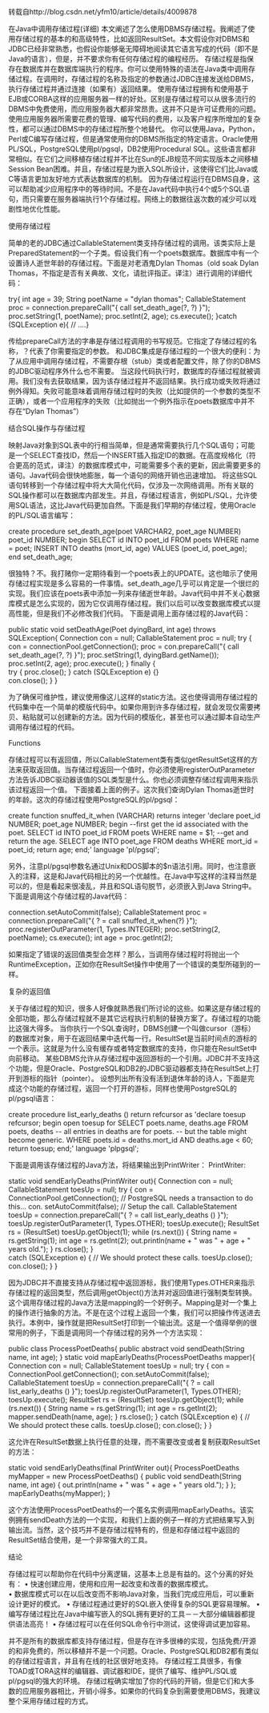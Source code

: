 转载自http://blog.csdn.net/yfm10/article/details/4009878

在Java中调用存储过程(详细)
本文阐述了怎么使用DBMS存储过程。我阐述了使用存储过程的基本的和高级特性，比如返回ResultSet。本文假设你对DBMS和JDBC已经非常熟悉，也假设你能够毫无障碍地阅读其它语言写成的代码（即不是Java的语言），但是，并不要求你有任何存储过程的编程经历。
存储过程是指保存在数据库并在数据库端执行的程序。你可以使用特殊的语法在Java类中调用存储过程。在调用时，存储过程的名称及指定的参数通过JDBC连接发送给DBMS，执行存储过程并通过连接（如果有）返回结果。
使用存储过程拥有和使用基于EJB或CORBA这样的应用服务器一样的好处。区别是存储过程可以从很多流行的DBMS中免费使用，而应用服务器大都非常昂贵。这并不只是许可证费用的问题。使用应用服务器所需要花费的管理、编写代码的费用，以及客户程序所增加的复杂性，都可以通过DBMS中的存储过程所整个地替代。
你可以使用Java，Python，Perl或C编写存储过程，但是通常使用你的DBMS所指定的特定语言。Oracle使用PL/SQL，PostgreSQL使用pl/pgsql，DB2使用Procedural SQL。这些语言都非常相似。在它们之间移植存储过程并不比在Sun的EJB规范不同实现版本之间移植Session Bean困难。并且，存储过程是为嵌入SQL所设计，这使得它们比Java或C等语言更加友好地方式表达数据库的机制。 
因为存储过程运行在DBMS自身，这可以帮助减少应用程序中的等待时间。不是在Java代码中执行4个或5个SQL语句，而只需要在服务器端执行1个存储过程。网络上的数据往返次数的减少可以戏剧性地优化性能。

使用存储过程 

简单的老的JDBC通过CallableStatement类支持存储过程的调用。该类实际上是PreparedStatement的一个子类。假设我们有一个poets数据库。数据库中有一个设置诗人逝世年龄的存储过程。下面是对老酒鬼Dylan Thomas（old soak Dylan Thomas，不指定是否有关典故、文化，请批评指正。译注）进行调用的详细代码：

try{
       int age = 39;
      String poetName = "dylan thomas";
      CallableStatement proc = connection.prepareCall("{ call set_death_age(?, ?) }");
      proc.setString(1, poetName);
      proc.setInt(2, age);
      cs.execute();
}catch (SQLException e){ // ....} 

传给prepareCall方法的字串是存储过程调用的书写规范。它指定了存储过程的名称，？代表了你需要指定的参数。 
和JDBC集成是存储过程的一个很大的便利：为了从应用中调用存储过程，不需要存根（stub）类或者配置文件，除了你的DBMS的JDBC驱动程序外什么也不需要。 
当这段代码执行时，数据库的存储过程就被调用。我们没有去获取结果，因为该存储过程并不返回结果。执行成功或失败将通过例外得知。失败可能意味着调用存储过程时的失败（比如提供的一个参数的类型不正确），或者一个应用程序的失败（比如抛出一个例外指示在poets数据库中并不存在“Dylan Thomas”）

结合SQL操作与存储过程 

映射Java对象到SQL表中的行相当简单，但是通常需要执行几个SQL语句；可能是一个SELECT查找ID，然后一个INSERT插入指定ID的数据。在高度规格化（符合更高的范式，译注）的数据库模式中，可能需要多个表的更新，因此需要更多的语句。Java代码会很快地膨胀，每一个语句的网络开销也迅速增加。
将这些SQL语句转移到一个存储过程中将大大简化代码，仅涉及一次网络调用。所有关联的SQL操作都可以在数据库内部发生。并且，存储过程语言，例如PL/SQL，允许使用SQL语法，这比Java代码更加自然。下面是我们早期的存储过程，使用Oracle的PL/SQL语言编写：

create procedure set_death_age(poet VARCHAR2, poet_age NUMBER)
      poet_id NUMBER;
      begin SELECT id INTO poet_id FROM poets WHERE name = poet;
      INSERT INTO deaths (mort_id, age) VALUES (poet_id, poet_age);
end set_death_age; 

很独特？不。我打赌你一定期待看到一个poets表上的UPDATE。这也暗示了使用存储过程实现是多么容易的一件事情。set_death_age几乎可以肯定是一个很烂的实现。我们应该在poets表中添加一列来存储逝世年龄。Java代码中并不关心数据库模式是怎么实现的，因为它仅调用存储过程。我们以后可以改变数据库模式以提高性能，但是我们不必修改我们代码。
下面是调用上面存储过程的Java代码： 

public static void setDeathAge(Poet dyingBard, int age) throws SQLException{
      Connection con = null;
      CallableStatement proc = null;
      try {
           con = connectionPool.getConnection();
           proc = con.prepareCall("{ call set_death_age(?, ?) }");
           proc.setString(1, dyingBard.getName());
            proc.setInt(2, age);
            proc.execute();
}
     finally {  
           try { proc.close(); }
           catch (SQLException e) {}  
            con.close();
     }
} 

为了确保可维护性，建议使用像这儿这样的static方法。这也使得调用存储过程的代码集中在一个简单的模版代码中。如果你用到许多存储过程，就会发现仅需要拷贝、粘贴就可以创建新的方法。因为代码的模版化，甚至也可以通过脚本自动生产调用存储过程的代码。

Functions 

存储过程可以有返回值，所以CallableStatement类有类似getResultSet这样的方法来获取返回值。当存储过程返回一个值时，你必须使用registerOutParameter方法告诉JDBC驱动器该值的SQL类型是什么。你也必须调整存储过程调用来指示该过程返回一个值。
下面接着上面的例子。这次我们查询Dylan Thomas逝世时的年龄。这次的存储过程使用PostgreSQL的pl/pgsql： 

create function snuffed_it_when (VARCHAR) returns integer 'declare
                 poet_id NUMBER;
                 poet_age NUMBER;
begin
--first get the id associated with the poet.
               SELECT id INTO poet_id FROM poets WHERE name = $1;
--get and return the age.
                 SELECT age INTO poet_age FROM deaths WHERE mort_id = poet_id;
return age;
end;' language 'pl/pgsql'; 

另外，注意pl/pgsql参数名通过Unix和DOS脚本的$n语法引用。同时，也注意嵌入的注释，这是和Java代码相比的另一个优越性。在Java中写这样的注释当然是可以的，但是看起来很凌乱，并且和SQL语句脱节，必须嵌入到Java String中。
下面是调用这个存储过程的Java代码： 

connection.setAutoCommit(false);
CallableStatement proc = connection.prepareCall("{ ? = call snuffed_it_when(?) }");
proc.registerOutParameter(1, Types.INTEGER);
proc.setString(2, poetName);
cs.execute();
int age = proc.getInt(2); 

如果指定了错误的返回值类型会怎样？那么，当调用存储过程时将抛出一个RuntimeException，正如你在ResultSet操作中使用了一个错误的类型所碰到的一样。

复杂的返回值 

关于存储过程的知识，很多人好像就熟悉我们所讨论的这些。如果这是存储过程的全部功能，那么存储过程就不是其它远程执行机制的替换方案了。存储过程的功能比这强大得多。
当你执行一个SQL查询时，DBMS创建一个叫做cursor（游标）的数据库对象，用于在返回结果中迭代每一行。ResultSet是当前时间点的游标的一个表示。这就是为什么没有缓存或者特定数据库的支持，你只能在ResultSet中向前移动。
某些DBMS允许从存储过程中返回游标的一个引用。JDBC并不支持这个功能，但是Oracle、PostgreSQL和DB2的JDBC驱动器都支持在ResultSet上打开到游标的指针（pointer）。
设想列出所有没有活到退休年龄的诗人，下面是完成这个功能的存储过程，返回一个打开的游标，同样也使用PostgreSQL的pl/pgsql语言： 

create procedure list_early_deaths () return refcursor as 'declare
      toesup refcursor;
begin
      open toesup for SELECT poets.name, deaths.age FROM poets, deaths -- all entries in deaths are for poets. -- but the table might become generic.
      WHERE poets.id = deaths.mort_id AND deaths.age < 60;
      return toesup;
end;' language 'plpgsql'; 

下面是调用该存储过程的Java方法，将结果输出到PrintWriter： 
PrintWriter: 

static void sendEarlyDeaths(PrintWriter out){
      Connection con = null;
      CallableStatement toesUp = null;
      try {
          con = ConnectionPool.getConnection();
           // PostgreSQL needs a transaction to do this... con.
          setAutoCommit(false); // Setup the call.
          CallableStatement toesUp = connection.prepareCall("{ ? = call list_early_deaths () }");
           toesUp.registerOutParameter(1, Types.OTHER);
           toesUp.execute();
           ResultSet rs = (ResultSet) toesUp.getObject(1);
           while (rs.next()) {
                  String name = rs.getString(1);
                  int age = rs.getInt(2);
                  out.println(name + " was " + age + " years old.");
            }
            rs.close();
         }  
       catch (SQLException e) { // We should protect these calls. toesUp.close(); con.close();
      }
} 

因为JDBC并不直接支持从存储过程中返回游标，我们使用Types.OTHER来指示存储过程的返回类型，然后调用getObject()方法并对返回值进行强制类型转换。
这个调用存储过程的Java方法是mapping的一个好例子。Mapping是对一个集上的操作进行抽象的方法。不是在这个过程上返回一个集，我们可以把操作传送进去执行。本例中，操作就是把ResultSet打印到一个输出流。这是一个值得举例的很常用的例子，下面是调用同一个存储过程的另外一个方法实现：

public class ProcessPoetDeaths{
      public abstract void sendDeath(String name, int age);
}
      static void mapEarlyDeaths(ProcessPoetDeaths mapper){
      Connection con = null;
      CallableStatement toesUp = null;
      try {
           con = ConnectionPool.getConnection();
           con.setAutoCommit(false);
           CallableStatement toesUp = connection.prepareCall("{ ? = call list_early_deaths () }");
            toesUp.registerOutParameter(1, Types.OTHER);
            toesUp.execute();
            ResultSet rs = (ResultSet) toesUp.getObject(1);
           while (rs.next()) {
           String name = rs.getString(1);
           int age = rs.getInt(2);
          mapper.sendDeath(name, age);
}
rs.close();
} catch (SQLException e) { // We should protect these calls. toesUp.close();
con.close();
}
} 

这允许在ResultSet数据上执行任意的处理，而不需要改变或者复制获取ResultSet的方法： 

static void sendEarlyDeaths(final PrintWriter out){
            ProcessPoetDeaths myMapper = new ProcessPoetDeaths() {
                                public void sendDeath(String name, int age) {
                                                    out.println(name + " was " + age + " years old.");
                               }
           };
mapEarlyDeaths(myMapper);
} 

这个方法使用ProcessPoetDeaths的一个匿名实例调用mapEarlyDeaths。该实例拥有sendDeath方法的一个实现，和我们上面的例子一样的方式把结果写入到输出流。当然，这个技巧并不是存储过程特有的，但是和存储过程中返回的ResultSet结合使用，是一个非常强大的工具。

结论 

存储过程可以帮助你在代码中分离逻辑，这基本上总是有益的。这个分离的好处有： 
&#8226; 快速创建应用，使用和应用一起改变和改善的数据库模式。  
&#8226; 数据库模式可以在以后改变而不影响Java对象，当我们完成应用后，可以重新设计更好的模式。 
&#8226; 存储过程通过更好的SQL嵌入使得复杂的SQL更容易理解。 
&#8226; 编写存储过程比在Java中编写嵌入的SQL拥有更好的工具－－大部分编辑器都提供语法高亮！ 
&#8226; 存储过程可以在任何SQL命令行中测试，这使得调试更加容易。 

并不是所有的数据库都支持存储过程，但是存在许多很棒的实现，包括免费/开源的和非免费的，所以移植并不是一个问题。Oracle、PostgreSQL和DB2都有类似的存储过程语言，并且有在线的社区很好地支持。
存储过程工具很多，有像TOAD或TORA这样的编辑器、调试器和IDE，提供了编写、维护PL/SQL或pl/pgsql的强大的环境。 
存储过程确实增加了你的代码的开销，但是它们和大多数的应用服务器相比，开销小得多。如果你的代码复杂到需要使用DBMS，我建议整个采用存储过程的方式。


